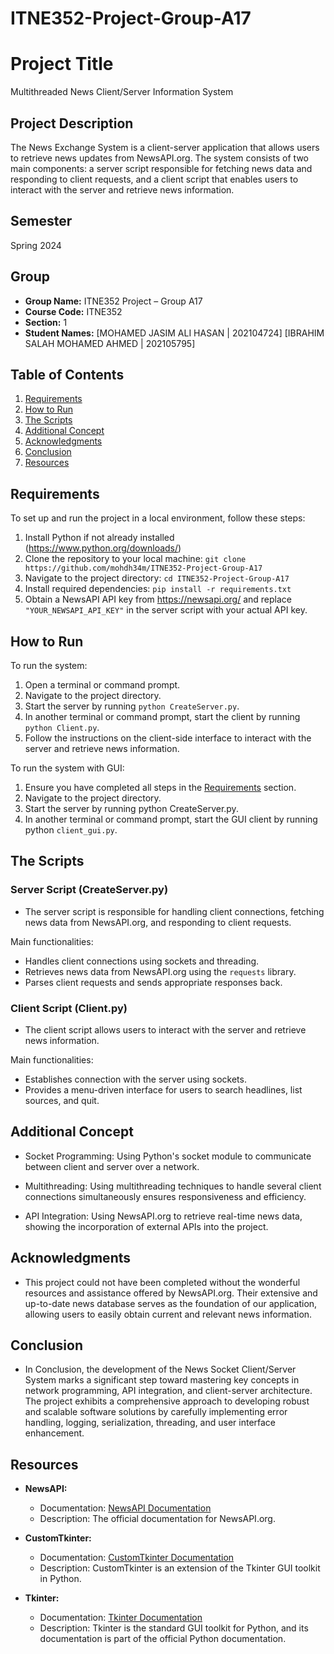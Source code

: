 # ITNE352-Project-Group-A17

# Project Title

Multithreaded News Client/Server Information System

## Project Description

The News Exchange System is a client-server application that allows users to retrieve news updates from NewsAPI.org. The system consists of two main components: a server script responsible for fetching news data and responding to client requests, and a client script that enables users to interact with the server and retrieve news information.

## Semester

Spring 2024

## Group

- **Group Name:** ITNE352 Project – Group A17
- **Course Code:** ITNE352
- **Section:** 1
- **Student Names:** [MOHAMED JASIM ALI HASAN | 202104724] [IBRAHIM SALAH MOHAMED AHMED | 202105795]

## Table of Contents

1. [Requirements](#Requirements)
2. [How to Run](#How-to-Run)
3. [The Scripts](#The-Scripts)
4. [Additional Concept](#Additional-Concept)
5. [Acknowledgments](#Acknowledgments)
6. [Conclusion](#Conclusion)
7. [Resources](#Resources)


## Requirements

To set up and run the project in a local environment, follow these steps:

1. Install Python if not already installed (https://www.python.org/downloads/)
2. Clone the repository to your local machine: `git clone https://github.com/mohdh34m/ITNE352-Project-Group-A17`
3. Navigate to the project directory: `cd ITNE352-Project-Group-A17`
4. Install required dependencies: `pip install -r requirements.txt`
5. Obtain a NewsAPI API key from https://newsapi.org/ and replace `"YOUR_NEWSAPI_API_KEY"` in the server script with your actual API key.

## How to Run

To run the system:

1. Open a terminal or command prompt.
2. Navigate to the project directory.
3. Start the server by running `python CreateServer.py`.
4. In another terminal or command prompt, start the client by running `python Client.py`.
5. Follow the instructions on the client-side interface to interact with the server and retrieve news information.

To run the system with GUI:

1. Ensure you have completed all steps in the  [Requirements](#Requirements) section.
2. Navigate to the project directory.
3. Start the server by running python CreateServer.py.
4. In another terminal or command prompt, start the GUI client by running python `client_gui.py`.

## The Scripts

### Server Script (CreateServer.py)

- The server script is responsible for handling client connections, fetching news data from NewsAPI.org, and responding to client requests.

Main functionalities:
- Handles client connections using sockets and threading.
- Retrieves news data from NewsAPI.org using the `requests` library.
- Parses client requests and sends appropriate responses back.


### Client Script (Client.py)

- The client script allows users to interact with the server and retrieve news information.

Main functionalities:
- Establishes connection with the server using sockets.
- Provides a menu-driven interface for users to search headlines, list sources, and quit.


## Additional Concept

- Socket Programming: Using Python's socket module to communicate between client and server over a network.

- Multithreading: Using multithreading techniques to handle several client connections simultaneously ensures responsiveness and efficiency.

- API Integration: Using NewsAPI.org to retrieve real-time news data, showing the incorporation of external APIs into the project.

## Acknowledgments

- This project could not have been completed without the wonderful resources and assistance offered by NewsAPI.org. Their extensive and up-to-date news database serves as the foundation of our application, allowing users to easily obtain current and relevant news information.

## Conclusion

- In Conclusion, the development of the News Socket Client/Server System marks a significant step toward mastering key concepts in network programming, API integration, and client-server architecture. The project exhibits a comprehensive approach to developing robust and scalable software solutions by carefully implementing error handling, logging, serialization, threading, and user interface enhancement.


## Resources

- **NewsAPI:**
   - Documentation: [NewsAPI Documentation](https://newsapi.org/docs)
   - Description: The official documentation for NewsAPI.org.

- **CustomTkinter:**
   - Documentation: [CustomTkinter Documentation](https://customtkinter.tomschimansky.com/documentation/)
   - Description: CustomTkinter is an extension of the Tkinter GUI toolkit in Python.

- **Tkinter:**
   - Documentation: [Tkinter Documentation](https://docs.python.org/3/library/tk.html)
   - Description: Tkinter is the standard GUI toolkit for Python, and its documentation is part of the official Python documentation.

